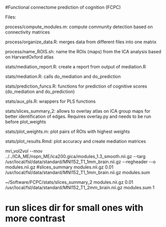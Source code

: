 #Functional connectome prediction of cognition (FCPC)

Files:

process/compute_modules.m: compute community detection based on connectivity matrices

process/organize_data.R: merges data from different files into one matrix

process/name_ROIS.sh: name the ROIs (maps) from the ICA analysis based on HarvardOxford atlas

stats/mediation_report.R: create a report from output of mediation.R

stats/mediation.R: calls do_mediation and do_prediction

stats/prediction_funcs.R: functions for prediction of cognitive scores (do_mediation and do_prediction)

stats/aux_pls.R: wrappers for PLS functions

stats/slices_summary_2: allows to overlay atlas on ICA group maps for better identification of edges. Requires overlay.py and needs to be run before plot_weights

stats/plot_weights.m: plot pairs of ROIs with highest weights

stats/plot_results.Rmd: plot accuracy and create mediation matrices

mri_vol2vol --mov ../../ICA_ME/nspn_ME/ica200.gica/modules_1.3_smooth.nii.gz --targ /usr/local/fsl/data/standard/MNI152_T1_1mm_brain.nii.gz --regheader --o modules.nii.gz
#slices_summary modules.nii.gz 0.01 /usr/local/fsl/data/standard/MNI152_T1_1mm_brain.nii.gz modules.sum

~/Software/FCPC/stats/slices_summary_2 modules.nii.gz 0.01 /usr/local/fsl/data/standard/MNI152_T1_2mm_brain.nii.gz modules.sum 1
# run slices dir for small ones with more contrast